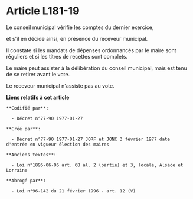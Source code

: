 # Article L181-19

Le conseil municipal vérifie les comptes du dernier exercice,

et s'il en décide ainsi, en présence du receveur municipal. 

Il constate si les mandats de dépenses ordonnancés par le maire sont réguliers et si les titres de recettes sont complets. 

Le maire peut assister à la délibération du conseil municipal, mais est tenu de se retirer avant le vote. 

Le receveur municipal n'assiste pas au vote.

**Liens relatifs à cet article**

	**Codifié par**:

	  - Décret n°77-90 1977-01-27

	**Créé par**:

	  - Décret n°77-90 1977-01-27 JORF et JONC 3 février 1977 date d'entrée en vigueur élection des maires

	**Anciens textes**:

	  - Loi n°1895-06-06 art. 68 al. 2 (partie) et 3, locale, Alsace et Lorraine

	**Abrogé par**:

	  - Loi n°96-142 du 21 février 1996 - art. 12 (V)
